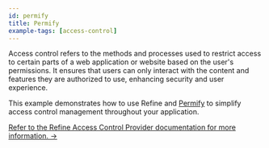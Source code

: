 ```yaml
---
id: permify
title: Permify
example-tags: [access-control]
---
```


Access control refers to the methods and processes used to restrict access to certain parts of a web application or website based on the user's permissions. It ensures that users can only interact with the content and features they are authorized to use, enhancing security and user experience.

This example demonstrates how to use Refine and [Permify](https://permify.co/) to simplify access control management throughout your application.

[Refer to the Refine Access Control Provider documentation for more information. →](/docs/authorization/access-control-provider)

<CodeSandboxExample path="access-control-permify" />
